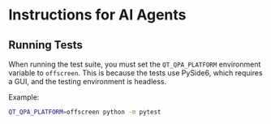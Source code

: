 # Instructions for AI Agents

## Running Tests

When running the test suite, you must set the `QT_QPA_PLATFORM` environment variable to `offscreen`. This is because the tests use PySide6, which requires a GUI, and the testing environment is headless.

Example:
```bash
QT_QPA_PLATFORM=offscreen python -m pytest
```
